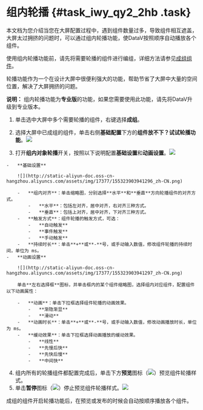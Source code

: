 # 组内轮播 {#task_iwy_qy2_2hb .task}

本文档为您介绍当您在大屏配置过程中，遇到组件数量过多，导致组件相互遮盖，大屏太过拥挤的问题时，可以通过组内轮播功能，使DataV按照顺序自动播放各个组件。

使用组内轮播功能前，请先将需要轮播的组件进行编组，详细方法请参见[成组组件](cn.zh-CN/用户指南/管理组件/成组组件.md#)。

轮播功能作为一个在设计大屏中很便利强大的功能，帮助节省了大屏中大量的空间位置，解决了大屏拥挤的问题。

**说明：** 组内轮播功能为**专业版**的功能，如果您需要使用此功能，请先将DataV升级到专业版本。

1.  单击选中大屏中多个需要轮播的组件，右键选择**成组**。 
2.   选择大屏中已成组的组件，单击右侧**基础配置**下方的**组件放不下？试试轮播功能**。![](http://static-aliyun-doc.oss-cn-hangzhou.aliyuncs.com/assets/img/17377/155323903941282_zh-CN.png)

 
3.   打开**组内对象轮播**开关，按照以下说明配置**基础设置**和**动画设置**。![](http://static-aliyun-doc.oss-cn-hangzhou.aliyuncs.com/assets/img/17377/155323903941298_zh-CN.png)

 
    -   **基础设置**

        ![](http://static-aliyun-doc.oss-cn-hangzhou.aliyuncs.com/assets/img/17377/155323903941296_zh-CN.png)

        -   **组内对齐**：单击缩略图，分别选择**水平**和**垂直**方向轮播组件的对齐方式。
            -   **水平**：包括左对齐，居中对齐，右对齐三种方式。
            -   **垂直**：包括上对齐，居中对齐，下对齐三种方式。
        -   **触发方式**：组件轮播的触发方式，可选：
            -   **自动触发**
            -   **事件触发**
            -   **手动触发**
        -   **持续时长**：单击**+**或**-**号，或手动输入数值，修改组件轮播的持续时间，单位为 ms。
    -   **动画设置**

        ![](http://static-aliyun-doc.oss-cn-hangzhou.aliyuncs.com/assets/img/17377/155323903941297_zh-CN.png)

        单击**左右选择框**图标，并单击框内的某个组件缩略图，选择组内对应组件，配置组件以下动画属性：

        -   **动画**：单击下拉框选择组件轮播的动画效果。
            -   **渐隐渐显**
            -   **滑动**
        -   **动画时长**：单击**+**或**-**号，或手动输入数值，修改动画播放时长，单位为 ms。
        -   **缓动效果**：单击下拉框选择动画播放的缓动效果。
            -   **线性**
            -   **先慢后快**
            -   **先快后慢**
            -   **中间快**
4.  组内所有的轮播组件都配置完成后，单击下方**预览**图标（![](http://static-aliyun-doc.oss-cn-hangzhou.aliyuncs.com/assets/img/17377/155323903941293_zh-CN.png)）预览组件轮播样式。 
5.  单击**暂停**图标（![](http://static-aliyun-doc.oss-cn-hangzhou.aliyuncs.com/assets/img/17377/155323903941294_zh-CN.png)）停止预览组件轮播样式。![](images/41302_zh-CN_source.gif)

 成组的组件开启轮播功能后，在预览或发布的时候会自动按顺序播放各个组件。

